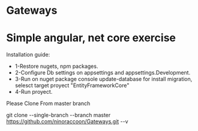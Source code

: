 # Gateways
<h1>
Simple angular, net core exercise
  </h1>

Installation guide:
<ul>
  <li>
1-Restore nugets, npm packages.
  </li>
   <li>
  2-Configure Db settings on appsettings and appsettings.Development.
       </li>
      <li>
3-Run on nuget package console update-database for install migration, selesct target proyect "EntityFrameworkCore"
          </li>
         <li>
4-Run proyect.
             </li>
  </ul>

Please Clone From master branch

git clone --single-branch --branch master  https://github.com/ninoraccoon/Gateways.git --v
